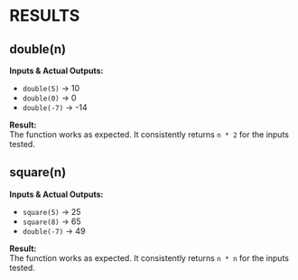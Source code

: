 # RESULTS

## double(n)

**Inputs & Actual Outputs:**
- `double(5)` → 10
- `double(0)` → 0
- `double(-7)` → -14

**Result:**  
The function works as expected. It consistently returns `n * 2` for the inputs tested.

## square(n)

**Inputs & Actual Outputs:**
- `square(5)` → 25
- `square(8)` → 65
- `double(-7)` → 49

**Result:**  
The function works as expected. It consistently returns `n * n` for the inputs tested.